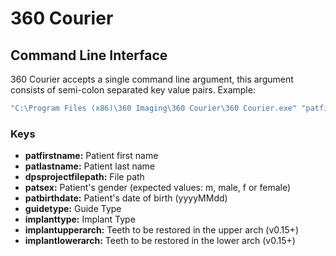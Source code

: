 # 360 Courier


## Command Line Interface

360 Courier accepts a single command line argument, this argument consists of semi-colon separated key value pairs.
Example:

```cmd
"C:\Program Files (x86)\360 Imaging\360 Courier\360 Courier.exe" "patfirstname=Jennifer;patlastname=Brown;patsex=female;dpsprojectfilepath=D:\cases\35741 - brown, jennifer.dps;"
```

### Keys

* **patfirstname:** Patient first name
* **patlastname:** Patient last name
* **dpsprojectfilepath:** File path
* **patsex:** Patient's gender (expected values: m, male, f or female)
* **patbirthdate:** Patient's date of birth (yyyyMMdd)
* **guidetype:** Guide Type
* **implanttype:** Implant Type
* **implantupperarch:** Teeth to be restored in the upper arch (v0.15+)
* **implantlowerarch:** Teeth to be restored in the lower arch (v0.15+)
